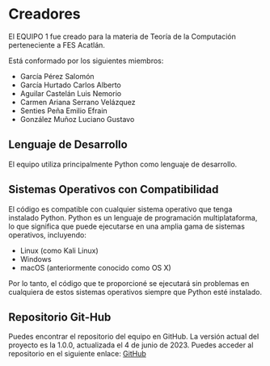 # Creadores

El EQUIPO 1 fue creado para la materia de  Teoría de la Computación perteneciente a FES Acatlán.


 Está conformado por los siguientes miembros:

- García Pérez Salomón
- García Hurtado Carlos Alberto
- Aguilar Castelán Luis Nemorio
- Carmen Ariana Serrano Velázquez
- Senties Peña Emilio Efrain
- González Muñoz Luciano Gustavo

## Lenguaje de Desarrollo

El equipo utiliza principalmente Python como lenguaje de desarrollo.

## Sistemas Operativos con Compatibilidad

El código es compatible con cualquier sistema operativo que tenga instalado Python. Python es un lenguaje de programación multiplataforma, lo que significa que puede ejecutarse en una amplia gama de sistemas operativos, incluyendo:

   - Linux (como Kali Linux)
   - Windows
   - macOS (anteriormente conocido como OS X)

Por lo tanto, el código que te proporcioné se ejecutará sin problemas en cualquiera de estos sistemas operativos siempre que Python esté instalado.


## Repositorio Git-Hub

Puedes encontrar el repositorio del equipo en GitHub. La versión actual del proyecto es la 1.0.0, actualizada el 4 de junio de 2023. Puedes acceder al repositorio en el siguiente enlace: [GitHub](https://github.com/)
